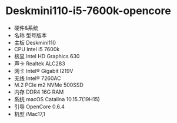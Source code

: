 # Deskmini110-i5-7600k-opencore
+ 硬件&系统
+ 名称 型号版本
+ 主板 Deskmini110
+ CPU  Intel i5 7600k
+ 核显 Intel HD Graphics 630
+ 声卡  Realtek ALC283
+ 网卡  Intel® Gigabit I219V
+ 无线 Intel® 7260AC
+ M.2  PCIe m2 NVMe 500SSD
+ 内存 DDR4 16G RAM
+ 系统  macOS Catalina 10.15.7(19H15)
+ 引导  OpenCore 0.6.4
+ 机型  iMac17,1
